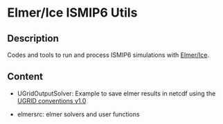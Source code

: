 # Elmer/Ice ISMIP6 Utils

## Description

Codes and tools to run and process ISMIP6 simulations with [Elmer/Ice](http://elmerice.elmerfem.org/).

## Content


- UGridOutputSolver: Example to save elmer results in netcdf using the [UGRID conventions v1.0](http://ugrid-conventions.github.io/ugrid-conventions/#ugrid-conventions-v10)

- elmersrc: elmer solvers and user functions

